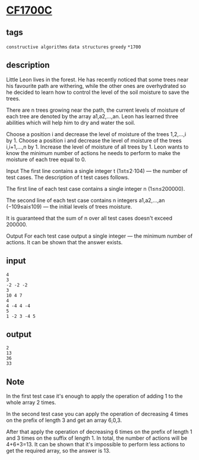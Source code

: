 # [CF1700C](https://codeforces.com/contest/1700/problem/C)

## tags
`constructive algorithms` `data structures` `greedy` `*1700`

## description
Little Leon lives in the forest. He has recently noticed that some trees near his favourite path are withering, while the other ones are overhydrated so he decided to learn how to control the level of the soil moisture to save the trees.

There are n trees growing near the path, the current levels of moisture of each tree are denoted by the array a1,a2,…,an. Leon has learned three abilities which will help him to dry and water the soil.

Choose a position i and decrease the level of moisture of the trees 1,2,…,i by 1.
Choose a position i and decrease the level of moisture of the trees i,i+1,…,n by 1.
Increase the level of moisture of all trees by 1.
Leon wants to know the minimum number of actions he needs to perform to make the moisture of each tree equal to 0.

Input
The first line contains a single integer t (1≤t≤2⋅104)  — the number of test cases. The description of t test cases follows.

The first line of each test case contains a single integer n (1≤n≤200000).

The second line of each test case contains n integers a1,a2,…,an (−109≤ai≤109) — the initial levels of trees moisture.

It is guaranteed that the sum of n over all test cases doesn't exceed 200000.

Output
For each test case output a single integer — the minimum number of actions. It can be shown that the answer exists.

## input
```
4
3
-2 -2 -2
3
10 4 7
4
4 -4 4 -4
5
1 -2 3 -4 5
```

## output
```
2
13
36
33
```

## Note
In the first test case it's enough to apply the operation of adding 1 to the whole array 2 times.

In the second test case you can apply the operation of decreasing 4 times on the prefix of length 3 and get an array 6,0,3.

After that apply the operation of decreasing 6 times on the prefix of length 1 and 3 times on the suffix of length 1. In total, the number of actions will be 4+6+3=13. It can be shown that it's impossible to perform less actions to get the required array, so the answer is 13.
